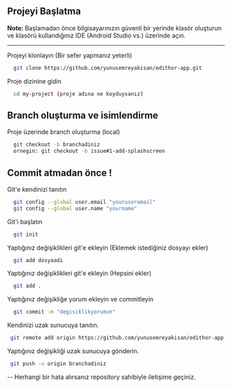
## Projeyi Başlatma

**Note:** Başlamadan önce bilgisayarınızın güvenli bir yerinde klasör oluşturun ve klasörü kullandığınız IDE (Android Studio vs.) üzerinde açın.
***

Projeyi klonlayın (Bir sefer yapmanız yeterli)

```bash
  git clone https://github.com/yunusemreyakisan/edithor-app.git
```

Proje dizinine gidin

```bash
  cd my-project (proje adına ne koyduysanız)
```
## Branch oluşturma ve isimlendirme

Proje üzerinde branch oluşturma (local)
```bash
  git checkout -b branchadiniz
  ornegin: git checkout -b issue#1-add-splashscreen
```

 ## Commit atmadan önce !

Git'e kendinizi tanıtın

```bash
  git config --global user.email "youruseremail"
  git config --global user.name "yourname"
```

Git'i başlatın

```bash
  git init
```


Yaptığınız değişiklikleri git'e ekleyin (Eklemek istediğiniz dosyayı ekler)

```bash
  git add dosyaadi
```


Yaptığınız değişiklikleri git'e ekleyin (Hepsini ekler)

```bash
  git add .
```

Yaptığınız değişikliğe yorum ekleyin ve commitleyin

```bash
  git commit -m "degisiklikyorumun"
```


Kendinizi uzak sunucuya tanıtın.

```bash
 git remote add origin https://github.com/yunusemreyakisan/edithor-app.git
```

  Yaptığınız değişikliği uzak sunucuya gönderin.

```bash
 git push -u origin branchadiniz
```

-- Herhangi bir hata alırsanız repository sahibiyle iletişime geçiniz. 

